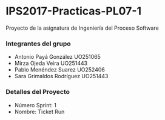 # IPS2017-Practicas-PL07-1

Proyecto de la asignatura de Ingeniería del Proceso Software

### Integrantes del grupo ###

* Antonio Payá González UO251065
* Mirza Ojeda Veira UO251443
* Pablo Menéndez Suarez UO252406
* Sara Grimaldos Rodríguez UO251443

### Detalles del Proyecto ###

* Número Sprint: 1
* Nombre: Ticket Run
